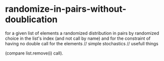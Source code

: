 # randomize-in-pairs-without-doublication
for a given list of elements a randomized distribution in pairs by randomized choice in the list's index (and not call by name) and for the constraint of having no double call for the elements // simple stochastics // usefull things 

(compare list.remove(i) call).
